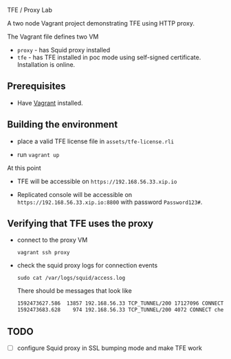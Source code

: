 TFE / Proxy Lab

A two node Vagrant project demonstrating TFE using HTTP proxy.

The Vagrant file defines two VM

* `proxy` - has Squid proxy installed
* `tfe` - has TFE installed in poc mode using self-signed certificate. Installation is online.

## Prerequisites

* Have [Vagrant](https://www.vagrantup.com/downloads) installed.

## Building the environment

* place a valid TFE license file in `assets/tfe-license.rli`

* run `vagrant up`

At this point 

* TFE will be accessible on `https://192.168.56.33.xip.io`

* Replicated console will be accessible on `https://192.168.56.33.xip.io:8800` with password `Password123#`.

## Verifying that TFE uses the proxy

* connect to the proxy VM

  `vagrant ssh proxy`

* check the squid proxy logs for connection events

  `sudo cat /var/logs/squid/access.log`

  There should be messages that look like

  ```bash
  1592473627.586  13857 192.168.56.33 TCP_TUNNEL/200 17127096 CONNECT registry.replicated.com:443 - HIER_DIRECT/54.226.216.146 -
  1592473683.628    974 192.168.56.33 TCP_TUNNEL/200 4072 CONNECT checkpoint-api.hashicorp.com:443 - HIER_DIRECT/23.23.113.197 -
  ```
## TODO

- [ ] configure Squid proxy in SSL bumping mode and make TFE work